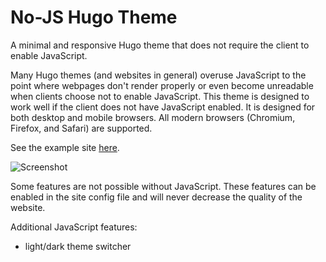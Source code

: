 # No-JS Hugo Theme

A minimal and responsive Hugo theme that does not require the client to enable JavaScript.

Many Hugo themes (and websites in general) overuse JavaScript to the point where webpages don't render properly or even become unreadable when clients choose not to enable JavaScript. This theme is designed to work well if the client does not have JavaScript enabled. It is designed for both desktop and mobile browsers. All modern browsers (Chromium, Firefox, and Safari) are supported.

See the example site [here](https://stevenengler.github.io/no-js-hugo-theme-example/).

![Screenshot](/screenshot.png?raw=true)

Some features are not possible without JavaScript. These features can be enabled in the site config file and will never decrease the quality of the website.

Additional JavaScript features:
  - light/dark theme switcher
